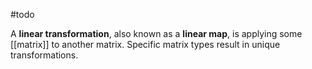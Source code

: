 #todo 

A **linear transformation**, also known as a **linear map**, is applying some [[matrix]] to another matrix. Specific matrix types result in unique transformations.


